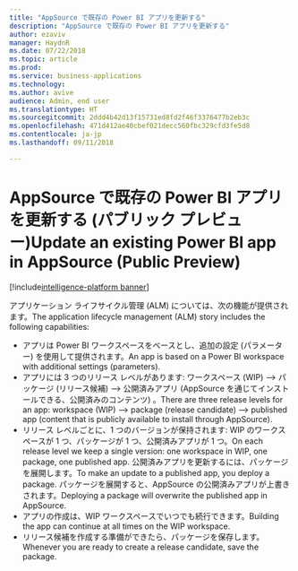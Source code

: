```yaml
---
title: "AppSource で既存の Power BI アプリを更新する"
description: "AppSource で既存の Power BI アプリを更新する"
author: ezaviv
manager: HaydnR
ms.date: 07/22/2018
ms.topic: article
ms.prod: 
ms.service: business-applications
ms.technology: 
ms.author: avive
audience: Admin, end user
ms.translationtype: HT
ms.sourcegitcommit: 2ddd4b42d13f15731ed8fd2f46f3376477b2eb3c
ms.openlocfilehash: 471d412ae40cbef021decc560fbc329cfd3fe5d8
ms.contentlocale: ja-jp
ms.lasthandoff: 09/11/2018

---
```

# <a name="update-an-existing-power-bi-app-in-appsource-public-preview"></a><span data-ttu-id="29ee3-103">AppSource で既存の Power BI アプリを更新する (パブリック プレビュー)</span><span class="sxs-lookup"><span data-stu-id="29ee3-103">Update an existing Power BI app in AppSource (Public Preview)</span></span>

[!include[intelligence-platform banner](../../includes/intelligence-platform.md)]



<span data-ttu-id="29ee3-104">アプリケーション ライフサイクル管理 (ALM) については、次の機能が提供されます。</span><span class="sxs-lookup"><span data-stu-id="29ee3-104">The application lifecycle management (ALM) story includes the following capabilities:</span></span>

- <span data-ttu-id="29ee3-105">アプリは Power BI ワークスペースをベースとし、追加の設定 (パラメーター) を使用して提供されます。</span><span class="sxs-lookup"><span data-stu-id="29ee3-105">An app is based on a Power BI workspace with additional settings (parameters).</span></span>
- <span data-ttu-id="29ee3-106">アプリには 3 つのリリース レベルがあります: ワークスペース (WIP) --> パッケージ (リリース候補) --> 公開済みアプリ (AppSource を通じてインストールできる、公開済みのコンテンツ) 。</span><span class="sxs-lookup"><span data-stu-id="29ee3-106">There are three release levels for an app: workspace (WIP) --> package (release candidate) --> published app (content that is publicly available to install through AppSource).</span></span>
- <span data-ttu-id="29ee3-107">リリース レベルごとに、1 つのバージョンが保持されます: WIP のワークスペースが 1 つ、パッケージが 1 つ、公開済みアプリが 1 つ。</span><span class="sxs-lookup"><span data-stu-id="29ee3-107">On each release level we keep a single version: one workspace in WIP, one package, one published app.</span></span> <span data-ttu-id="29ee3-108">公開済みアプリを更新するには、パッケージを展開します。</span><span class="sxs-lookup"><span data-stu-id="29ee3-108">To make an update to a published app, you deploy a package.</span></span> <span data-ttu-id="29ee3-109">パッケージを展開すると、AppSource の公開済みアプリが上書きされます。</span><span class="sxs-lookup"><span data-stu-id="29ee3-109">Deploying a package will overwrite the published app in AppSource.</span></span>
- <span data-ttu-id="29ee3-110">アプリの作成は、WIP ワークスペースでいつでも続行できます。</span><span class="sxs-lookup"><span data-stu-id="29ee3-110">Building the app can continue at all times on the WIP workspace.</span></span>
- <span data-ttu-id="29ee3-111">リリース候補を作成する準備ができたら、パッケージを保存します。</span><span class="sxs-lookup"><span data-stu-id="29ee3-111">Whenever you are ready to create a release candidate, save the package.</span></span>


